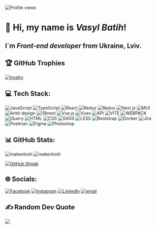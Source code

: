 <!-- ![Visitor Count](https://profile-counter.glitch.me/makentosh/count.svg)-->
![Profile views](https://komarev.com/ghpvc/?username=makentosh)

<h1 >👋 Hi, my name is <i>Vasyl Batih</i>!</h1>
<h2>I`m <i>Front-end developer</i> from Ukraine, Lviv.</h2>

## 🏆 GitHub Trophies

[![trophy](https://github-profile-trophy.vercel.app/?username=makentosh)](https://github.com/makentosh/github-profile-trophy)

## 💻 Tech Stack:
![JavaScript](https://img.shields.io/badge/-JavaScript-090909?style=for-the-badge&logo=JavaScript)
![TypeScript](https://img.shields.io/badge/-TypeScript-090909?style=for-the-badge&logo=TypeScript)
![React](https://img.shields.io/badge/-React-090909?style=for-the-badge&logo=React)
![Redux](https://img.shields.io/badge/-Redux-090909?style=for-the-badge&logo=Redux)
![Redux](https://img.shields.io/badge/-Redux_toolkit-090909?style=for-the-badge&logo=Redux)
![Next.js](https://img.shields.io/badge/-next.js-090909?style=for-the-badge&logo=nextdotjs)
![MUI](https://img.shields.io/badge/-MUI-090909?style=for-the-badge&logo=MUI)
![Antd-design](https://img.shields.io/badge/-AntDesign-090909?style=for-the-badge&logo=antdesign)
![i18next](https://img.shields.io/badge/-i18next-090909?style=for-the-badge&logo=i18next)
![Vue.js](https://img.shields.io/badge/-Vue-090909?style=for-the-badge&logo=Vue.js)
![Vuex](https://img.shields.io/badge/-Vuex-090909?style=for-the-badge&logo=Vue.js)
![API](https://img.shields.io/badge/-REST&#032;API-090909?style=for-the-badge)
![VITE](https://img.shields.io/badge/-VITE-090909?style=for-the-badge&logo=VITE)
![WEBPACK](https://img.shields.io/badge/-WEBPACK-090909?style=for-the-badge&logo=WEBPACK)
![jQuery](https://img.shields.io/badge/-jQuery-090909?style=for-the-badge&logo=jQuery)
![HTML](https://img.shields.io/badge/-HTML-090909?style=for-the-badge&logo=html5)
![CSS](https://img.shields.io/badge/-CSS-090909?style=for-the-badge&logo=css3)
![SASS](https://img.shields.io/badge/-SASS/SCSS-090909?style=for-the-badge&logo=sass)
![LESS](https://img.shields.io/badge/-LESS-090909?style=for-the-badge&logo=less)
![Bootstrap](https://img.shields.io/badge/-Bootstrap-090909?style=for-the-badge&logo=Bootstrap)
![Docker](https://img.shields.io/badge/-docker-090909?style=for-the-badge&logo=docker)
![Jira](https://img.shields.io/badge/-JIRA-090909?style=for-the-badge&logo=jira)
![Postman](https://img.shields.io/badge/-POSTMAN-090909?style=for-the-badge&logo=postman)
![Figma](https://img.shields.io/badge/-Figma-090909?style=for-the-badge&logo=Figma)
![Photoshop](https://img.shields.io/badge/-photoshop-090909?style=for-the-badge&logo=adobe-photoshop)

## 📊 GitHub Stats:
<div>
  <img align="top" src="https://readme-stats.clckblog.space/api/top-langs?username=makentosh&show_icons=true&locale=en&layout=compact" alt="makentosh" />
  <img  src="https://readme-stats.clckblog.space/api?username=makentosh&show_icons=true&locale=en&include_all_commits=true&count_private=true" alt="makentosh" />
</div>

[![GitHub Streak](https://streak-stats.demolab.com/?user=makentosh)](https://git.io/streak-stats)

## 🌐 Socials:
[![Facebook](https://img.shields.io/badge/Facebook-%231877F2.svg?logo=Facebook&logoColor=white)](https://facebook.com/BatigVasyl)
[![Instagram](https://img.shields.io/badge/Instagram-%23E4405F.svg?logo=Instagram&logoColor=white)](https://instagram.com/vasylbatig)
[![LinkedIn](https://img.shields.io/badge/LinkedIn-%230077B5.svg?logo=linkedin&logoColor=white)](https://linkedin.com/in/vasyl-batih-828268159)
[![email](https://img.shields.io/badge/Email-D14836?logo=gmail&logoColor=white)](mailto:ziki_007@ukr.net) 

## ✍️ Random Dev Quote
![](https://quotes-github-readme.vercel.app/api?type=horizontal&theme=light)
